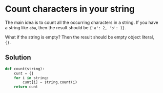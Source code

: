 # Count characters in your string

The main idea is to count all the occurring characters in a string. If you have a string like `aba`, then the result should be `{'a': 2, 'b': 1}`.

What if the string is empty? Then the result should be empty object literal, `{}`.

## Solution
```python
def count(string):
    cunt = {}
    for i in string:
        cunt[i] = string.count(i)
    return cunt
```